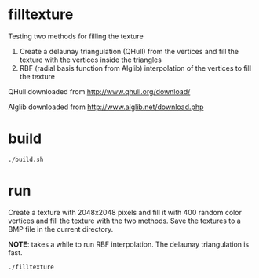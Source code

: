 # filltexture

Testing two methods for filling the texture

1. Create a delaunay triangulation (QHull) from the vertices and fill the texture with the vertices inside the triangles
2. RBF (radial basis function from Alglib) interpolation of the vertices to fill the texture

QHull downloaded from http://www.qhull.org/download/

Alglib downloaded from http://www.alglib.net/download.php

# build

```
./build.sh
```

# run

Create a texture with 2048x2048 pixels and fill it with 400 random color vertices and fill the texture with the two methods. Save the textures to a BMP file in the current directory.

**NOTE**: takes a while to run RBF interpolation. The delaunay triangulation is fast.

```
./filltexture
```
